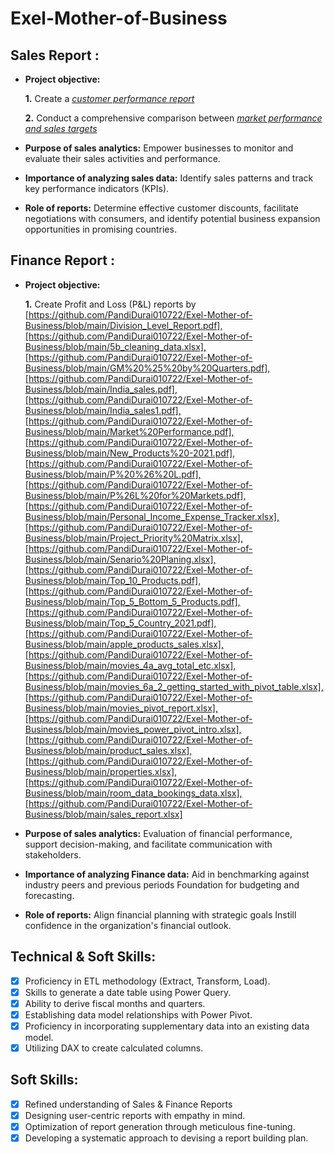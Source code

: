 # Exel-Mother-of-Business
## Sales Report :


- **Project objective:** 

    **1.** Create a _[customer performance report](https://github.com/KirandeepMarala/Excel-Sales_Analysis/blob/main/Customer%20Performance%20Report.pdf)_ 

    **2.** Conduct a comprehensive comparison between _[market performance and sales targets](https://github.com/KirandeepMarala/Excel-Sales_Analysis/blob/main/Customer%20Performance%20Report.pdf)_

- **Purpose of sales analytics:** Empower businesses to monitor and evaluate their sales activities and performance.

- **Importance of analyzing sales data:** Identify sales patterns and track key performance indicators (KPIs).

- **Role of reports:** Determine effective customer discounts, facilitate negotiations with consumers, and identify potential business expansion opportunities in promising countries.


## Finance Report :

- **Project objective:** 

    **1.** Create Profit and Loss (P&L) reports by [https://github.com/PandiDurai010722/Exel-Mother-of-Business/blob/main/Division_Level_Report.pdf],[https://github.com/PandiDurai010722/Exel-Mother-of-Business/blob/main/5b_cleaning_data.xlsx],[https://github.com/PandiDurai010722/Exel-Mother-of-Business/blob/main/GM%20%25%20by%20Quarters.pdf],[https://github.com/PandiDurai010722/Exel-Mother-of-Business/blob/main/India_sales.pdf],[https://github.com/PandiDurai010722/Exel-Mother-of-Business/blob/main/India_sales1.pdf],[https://github.com/PandiDurai010722/Exel-Mother-of-Business/blob/main/Market%20Performance.pdf],[https://github.com/PandiDurai010722/Exel-Mother-of-Business/blob/main/New_Products%20-2021.pdf],[https://github.com/PandiDurai010722/Exel-Mother-of-Business/blob/main/P%20%26%20L.pdf],[https://github.com/PandiDurai010722/Exel-Mother-of-Business/blob/main/P%26L%20for%20Markets.pdf],[https://github.com/PandiDurai010722/Exel-Mother-of-Business/blob/main/Personal_Income_Expense_Tracker.xlsx],[https://github.com/PandiDurai010722/Exel-Mother-of-Business/blob/main/Project_Priority%20Matrix.xlsx],[https://github.com/PandiDurai010722/Exel-Mother-of-Business/blob/main/Senario%20Planing.xlsx],[https://github.com/PandiDurai010722/Exel-Mother-of-Business/blob/main/Top_10_Products.pdf],[https://github.com/PandiDurai010722/Exel-Mother-of-Business/blob/main/Top_5_Bottom_5_Products.pdf],[https://github.com/PandiDurai010722/Exel-Mother-of-Business/blob/main/Top_5_Country_2021.pdf],[https://github.com/PandiDurai010722/Exel-Mother-of-Business/blob/main/apple_products_sales.xlsx],[https://github.com/PandiDurai010722/Exel-Mother-of-Business/blob/main/movies_4a_avg_total_etc.xlsx],[https://github.com/PandiDurai010722/Exel-Mother-of-Business/blob/main/movies_6a_2_getting_started_with_pivot_table.xlsx],[https://github.com/PandiDurai010722/Exel-Mother-of-Business/blob/main/movies_pivot_report.xlsx],[https://github.com/PandiDurai010722/Exel-Mother-of-Business/blob/main/movies_power_pivot_intro.xlsx],[https://github.com/PandiDurai010722/Exel-Mother-of-Business/blob/main/product_sales.xlsx],[https://github.com/PandiDurai010722/Exel-Mother-of-Business/blob/main/properties.xlsx],[https://github.com/PandiDurai010722/Exel-Mother-of-Business/blob/main/room_data_bookings_data.xlsx],[https://github.com/PandiDurai010722/Exel-Mother-of-Business/blob/main/sales_report.xlsx]

- **Purpose of sales analytics:** Evaluation of financial performance, support decision-making, and facilitate communication with stakeholders.

- **Importance of analyzing Finance data:** Aid in benchmarking against industry peers and previous periods Foundation for budgeting and forecasting.

- **Role of reports:** Align financial planning with strategic goals Instill confidence in the organization's financial outlook.


## Technical & Soft Skills:
- [x]	Proficiency in ETL methodology (Extract, Transform, Load).
- [x]	Skills to generate a date table using Power Query.
- [x]	Ability to derive fiscal months and quarters.
- [x]	Establishing data model relationships with Power Pivot.
- [x]	Proficiency in incorporating supplementary data into an existing data model.
- [x]	Utilizing DAX to create calculated columns.

## Soft Skills:
- [x]	Refined understanding of Sales & Finance Reports
- [x]	Designing user-centric reports with empathy in mind.
- [x]	Optimization of report generation through meticulous fine-tuning.
- [x]	Developing a systematic approach to devising a report building plan.
